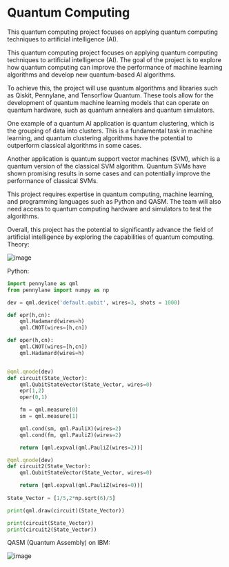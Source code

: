 # Quantum Computing
This quantum computing project focuses on applying quantum computing techniques to artificial intelligence (AI).

This quantum computing project focuses on applying quantum computing techniques to artificial intelligence (AI). The goal of the project is to explore how quantum computing can improve the performance of machine learning algorithms and develop new quantum-based AI algorithms.

To achieve this, the project will use quantum algorithms and libraries such as Qiskit, Pennylane, and Tensorflow Quantum. These tools allow for the development of quantum machine learning models that can operate on quantum hardware, such as quantum annealers and quantum simulators.

One example of a quantum AI application is quantum clustering, which is the grouping of data into clusters. This is a fundamental task in machine learning, and quantum clustering algorithms have the potential to outperform classical algorithms in some cases.

Another application is quantum support vector machines (SVM), which is a quantum version of the classical SVM algorithm. Quantum SVMs have shown promising results in some cases and can potentially improve the performance of classical SVMs.

This project requires expertise in quantum computing, machine learning, and programming languages such as Python and QASM. The team will also need access to quantum computing hardware and simulators to test the algorithms.

Overall, this project has the potential to significantly advance the field of artificial intelligence by exploring the capabilities of quantum computing.
Theory:

![image](https://user-images.githubusercontent.com/19481699/224577761-1c02714f-883e-45bd-a185-b13d01652646.png)

Python:


```python
import pennylane as qml
from pennylane import numpy as np

dev = qml.device('default.qubit', wires=3, shots = 1000)

def epr(h,cn):
    qml.Hadamard(wires=h)
    qml.CNOT(wires=[h,cn])

def oper(h,cn):
    qml.CNOT(wires=[h,cn])
    qml.Hadamard(wires=h)


@qml.qnode(dev)
def circuit(State_Vector):
    qml.QubitStateVector(State_Vector, wires=0)
    epr(1,2)
    oper(0,1)

    fm = qml.measure(0)
    sm = qml.measure(1)

    qml.cond(sm, qml.PauliX)(wires=2)
    qml.cond(fm, qml.PauliZ)(wires=2)

    return [qml.expval(qml.PauliZ(wires=2))]

@qml.qnode(dev)
def circuit2(State_Vector):
    qml.QubitStateVector(State_Vector, wires=0)

    return [qml.expval(qml.PauliZ(wires=0))]
    
State_Vector = [1/5,2*np.sqrt(6)/5]

print(qml.draw(circuit)(State_Vector))

print(circuit(State_Vector))
print(circuit2(State_Vector))
```


QASM (Quantum Assembly) on IBM:


![image](https://user-images.githubusercontent.com/19481699/224577796-3de7dbed-65c5-45da-a9df-6d90cea2bd2b.png)

